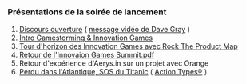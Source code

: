 ### Présentations de la soirée de lancement
1. [Discours ouverture](https://www.dropbox.com/s/9hxg7z4ze75i0ja/1%20-%20Discours%20ouverture.pdf?dl=0)
( [message vidéo de Dave Gray](https://www.dropbox.com/s/h22xgziswdg8cs7/Gamestorming_France_Message_From_Dave_Gray.mp4) )
2. [Intro Gamestorming & Innovation Games](https://www.dropbox.com/s/bur04u2oys0dqs5/2%20-%20Intro%20Gamestorming%20%26%20Innovation%20Games.pdf?dl=0)
3. [Tour d'horizon des Innovation Games avec Rock The Product Map](https://www.dropbox.com/s/zzdjruxmkko5jyp/3%20-%20Tour%20d%27horizon%20des%20Innovation%20Games%20avec%20Rock%20The%20Product%20Map.pdf?dl=0)
4. [Retour de l'Innovaion Games Summit.pdf](https://www.dropbox.com/s/emjgvtzar22temr/4%20-%20Retour%20de%20l%27Innovaion%20Games%20Summit.pdf?dl=0)
5. Retour d'expérience d'Aerys.in sur un projet avec Orange
6. [Perdu dans l'Atlantique, SOS du Titanic](https://www.dropbox.com/s/pnoyzu60oo53vgw/6%20-%20Perdu%20dans%20l%27Atlantique%2C%20SOS%20du%20Titanic.pdf?dl=0) ( [Action Types®](https://www.dropbox.com/s/pnvsib94fm2s0n8/6%20-%20Action%20%7C%20Types.pdf?dl=0) )